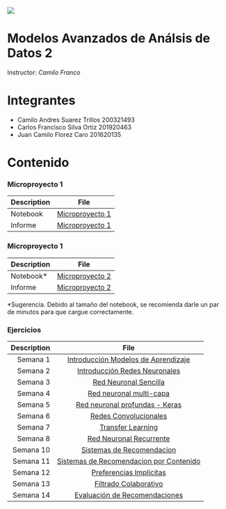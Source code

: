 ![](https://investigaciones.uniandes.edu.co/wp-content/themes/vicerrectoria001/images/logo2.png)
# Modelos Avanzados de Análsis de Datos 2

Instructor: *Camilo Franco*
 
# Integrantes

* Camilo Andres Suarez Trillos 200321493
* Carlos Francisco Silva Ortiz 201920463
* Juan Camilo Florez Caro 201620135

 

# Contenido
### Microproyecto 1 


|Description|File|
|----|--------|
|Notebook|[Microproyecto 1](https://github.com/NecesitoUnNick/Modelos-2/blob/master/01/MicroProyecto1_StartUp.ipynb)|
|Informe|[Microproyecto 1](https://github.com/NecesitoUnNick/Modelos-2/blob/master/01/Entrega%20Proyecto.pdf)|

### Microproyecto 1 
|Description|File|
|----|--------|
|Notebook*|[Microproyecto 2](https://nbviewer.jupyter.org/url/www.conde.com.co/modelos2/MicroProyecto2_MusicRecommender.ipynb)|
|Informe|[Microproyecto 2](https://github.com/NecesitoUnNick/Modelos-2/blob/master/Microproyecto%202/Informe.pdf)|
*Sugerencia. Debido al tamaño del notebook, se recomienda darle un par de minutos para que cargue correctamente.

### Ejercicios
|Description  | File|
|-----------: |:------------:|
|Semana 1|[Introducción Modelos de Aprendizaje](https://github.com/NecesitoUnNick/Modelos-2/blob/master/01/Semana1.ipynb)|
|Semana 2|[Introducción Redes Neuronales](https://github.com/NecesitoUnNick/Modelos-2/blob/master/02/semana2.ipynb)|
|Semana 3|[Red Neuronal Sencilla](https://nbviewer.jupyter.org/github/NecesitoUnNick/Modelos-2/blob/master/03/Semana3_RedNeuronalSencilla_Actividad.ipynb)|
|Semana 4|[Red neuronal multi-capa](https://nbviewer.jupyter.org/github/NecesitoUnNick/Modelos-2/blob/master/04/Semana4_RedNeuronalProfunda_Actividad.ipynb)|
|Semana 5|[Red neuronal profundas - Keras](https://nbviewer.jupyter.org/github/NecesitoUnNick/Modelos-2/blob/master/05/Semana5_RedesProfundas_Keras_Actividad.ipynb)|
|Semana 6|[Redes Convolucionales](https://nbviewer.jupyter.org/github/NecesitoUnNick/Modelos-2/blob/master/06/Semana6_RedesConvolucionales_Actividad.ipynb)|
|Semana 7|[Transfer Learning](https://nbviewer.jupyter.org/github/NecesitoUnNick/Modelos-2/blob/master/07/Semana7_TransferLearning_Actividad.ipynb)|
|Semana 8|[Red Neuronal Recurrente](https://nbviewer.jupyter.org/github/NecesitoUnNick/Modelos-2/blob/master/08/Semana8_RedNeuronalRecurrente_LSTMBidireccional_Actividad.ipynb)|
|Semana 10|[Sistemas de Recomendacion](https://nbviewer.jupyter.org/github/NecesitoUnNick/Modelos-2/blob/master/10/Semana10_IntroSistemasRecomendacion_Actividad.ipynb)|
|Semana 11|[Sistemas de Recomendacion por Contenido](https://nbviewer.jupyter.org/github/NecesitoUnNick/Modelos-2/blob/master/10/Semana10_IntroSistemasRecomendacion_Actividad.ipynb)|
|Semana 12|[Preferencias Implícitas](https://nbviewer.jupyter.org/github/NecesitoUnNick/Modelos-2/blob/master/12/Semana12_PreferenciasImplicitas_Actividad.ipynb)|
|Semana 13|[Filtrado Colaborativo](https://nbviewer.jupyter.org/github/NecesitoUnNick/Modelos-2/blob/master/13/Semana13_FiltradoColaborativo_Surprise_Actividad.ipynb)|
|Semana 14|[Evaluación de Recomendaciones](https://nbviewer.jupyter.org/github/NecesitoUnNick/Modelos-2/blob/master/14/Semana14_EvaluacionModelos_Actividad.ipynb)|
